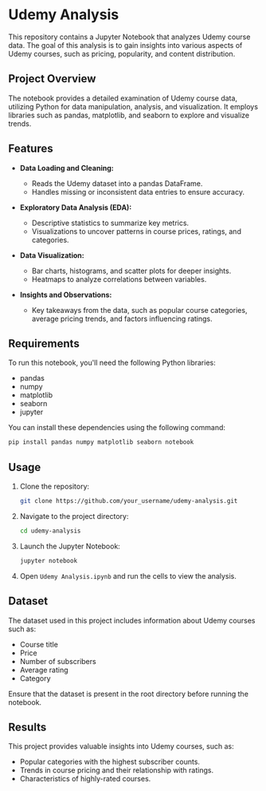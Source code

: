 # Udemy Analysis 

This repository contains a Jupyter Notebook that analyzes Udemy course data. The goal of this analysis is to gain insights into various aspects of Udemy courses, such as pricing, popularity, and content distribution.

## Project Overview

The notebook provides a detailed examination of Udemy course data, utilizing Python for data manipulation, analysis, and visualization. It employs libraries such as pandas, matplotlib, and seaborn to explore and visualize trends.

## Features

- **Data Loading and Cleaning:**
  - Reads the Udemy dataset into a pandas DataFrame.
  - Handles missing or inconsistent data entries to ensure accuracy.

- **Exploratory Data Analysis (EDA):**
  - Descriptive statistics to summarize key metrics.
  - Visualizations to uncover patterns in course prices, ratings, and categories.

- **Data Visualization:**
  - Bar charts, histograms, and scatter plots for deeper insights.
  - Heatmaps to analyze correlations between variables.

- **Insights and Observations:**
  - Key takeaways from the data, such as popular course categories, average pricing trends, and factors influencing ratings.

## Requirements

To run this notebook, you'll need the following Python libraries:

- pandas
- numpy
- matplotlib
- seaborn
- jupyter

You can install these dependencies using the following command:

```bash
pip install pandas numpy matplotlib seaborn notebook
```

## Usage

1. Clone the repository:

   ```bash
   git clone https://github.com/your_username/udemy-analysis.git
   ```

2. Navigate to the project directory:

   ```bash
   cd udemy-analysis
   ```

3. Launch the Jupyter Notebook:

   ```bash
   jupyter notebook
   ```

4. Open `Udemy Analysis.ipynb` and run the cells to view the analysis.

## Dataset

The dataset used in this project includes information about Udemy courses such as:

- Course title
- Price
- Number of subscribers
- Average rating
- Category

Ensure that the dataset is present in the root directory before running the notebook.

## Results

This project provides valuable insights into Udemy courses, such as:

- Popular categories with the highest subscriber counts.
- Trends in course pricing and their relationship with ratings.
- Characteristics of highly-rated courses.

